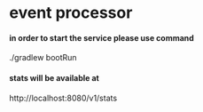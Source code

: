 # event processor

#### in order to start the service please use command 
./gradlew bootRun

#### stats will be available at
http://localhost:8080/v1/stats 


